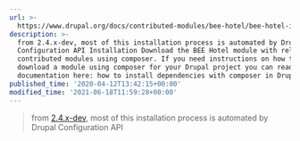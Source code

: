 ```yaml
---
url: >-
  https://www.drupal.org/docs/contributed-modules/bee-hotel/bee-hotel-installation
description: >-
  from 2.4.x-dev, most of this installation process is automated by Drupal
  Configuration API Installation Download the BEE Hotel module with related
  contributed modules using composer. If you need instructions on how to
  download a module using composer for your Drupal project you can read the
  documentation here: how to install dependencies with composer in Drupal 8.
published_time: '2020-04-12T13:42:15+00:00'
modified_time: '2021-06-18T11:59:28+00:00'
---
```

> from [2.4.x-dev](https://www.drupal.org/project/bee%5Fhotel/releases/2.4.x-dev), most of this installation process is automated by Drupal Configuration API 